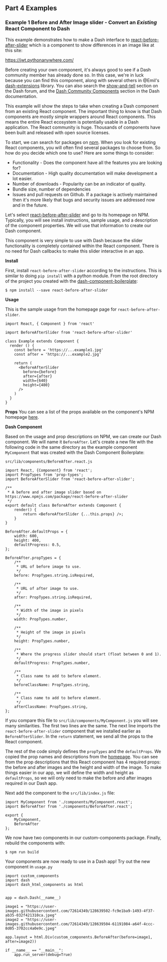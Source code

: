 
## Part 4 Examples

### Example 1 Before and After Image slider - Convert an *Existing* React Component to Dash

This example demonstrates how to make a Dash interface to [react-before-after-slider](https://www.npmjs.com/package/react-before-after-slider) which is a component to show differences in an image like at this site:

https://jwt.pythonanywhere.com/


 Before creating your own  component,  it's always good to see if a Dash community member has already done so.  In this case, we're in luck because  you can find this component, along with several others in @Emil's [dash-extensions](https://github.com/thedirtyfew/dash-extensions/tree/master/src/lib/components) library.  You can also search the [show-and-tell](https://community.plotly.com/tag/show-and-tell) section on the Dash forum,  and the [Dash Community Components](https://plotly.com/dash-community-components/) section in the Dash documentation.  

This example will show the steps to take when creating a Dash component from an existing React component.  The important thing to know is that Dash components are mostly simple wrappers around React components. This means the entire React ecosystem is potentially usable in a Dash application.  The React community is huge. Thousands of components have been built and released with open source licenses.

To start, we can search for packages on [npm](https://www.npmjs.com/).  When you look for existing React components, you will often find several packages to choose from.  So how do you decide which one to use?  Here are some things to consider:
-  Functionality - Does the component have all the features you are looking for?
-  Documentation - High quality documentation will make development a lot easier.
-  Number of downloads  -  Popularity can be an indicator of quality.
- Bundle size, number of dependencies
-  Issues and pull requests on Github.  If a package is actively maintained then it's more likely that bugs and security issues are addressed now and in the future. 





 Let's select [react-before-after-slider](https://www.npmjs.com/package/react-before-after-slider) and go to its homepage on NPM.  Typically, you will see install instructions, sample usage, and a description of the component properties.  We will use that information to create our Dash component.


This component is very simple to use with Dash because the slider functionality is completely contained within the React component.  There is no need for Dash callbacks to make this slider interactive in an app. 



**Install**

First, install `react-before-after-slider`  according to the instructions.  This is similar to doing `pip install` with a python module.  From the root directory of the project you created with the [dash-component-boilerplate](https://github.com/plotly/dash-component-boilerplate):

```
$ npm install --save react-before-after-slider
```

**Usage**

This is the sample usage from the homepage page for `react-before-after-slider`.

```
import React, { Component } from 'react'
 
import BeforeAfterSlider from 'react-before-after-slider'
 
class Example extends Component {
  render () {
    const before = 'https://...example1.jpg'
    const after = 'https://...example2.jpg'
 
    return (
      <BeforeAfterSlider
        before={before}
        after={after}
        width={640}
        height={480}
      />
    )
  }
}
```
**Props**
You can see a list of the props available on the component's NPM homepage [here](https://www.npmjs.com/package/react-before-after-slider#props). 


**Dash Component**

Based on the usage and prop descriptions on NPM, we can create our Dash component.  We will name it  `BeforeAfter`.  Let's create a new file with the following code in the same directory as the example component `MyComponent` that was created with the Dash Component Boilerplate:

`src/lib/components/BeforeAfter.react.js`

```
import React, {Component} from 'react';
import PropTypes from 'prop-types';
import BeforeAfterSlider from 'react-before-after-slider';

/**
 * A before and after image slider based on https://www.npmjs.com/package/react-before-after-slider
 */
export default class BeforeAfter extends Component {
    render() {
        return <BeforeAfterSlider {...this.props} />;
    }
}

BeforeAfter.defaultProps = {
    width: 600,
    height: 400,
    defaultProgress: 0.5,
};

BeforeAfter.propTypes = {
    /**
     * URL of before image to use.
     */
    before: PropTypes.string.isRequired,

    /**
     * URL of after image to use.
     */
    after: PropTypes.string.isRequired,

    /**
     * Width of the image in pixels
     */
    width: PropTypes.number,

    /**
     * Height of the image in pixels
     */
    height: PropTypes.number,

    /**
     * Where the progress slider should start (float between 0 and 1).
     */
    defaultProgress: PropTypes.number,

    /**
     * Class name to add to before element.
     */
    beforeClassName: PropTypes.string,

    /**
     * Class name to add to before element.
     */
    afterClassName: PropTypes.string,
};
```


If you compare this file to  `src/lib/components/MyComponent.js` you will see many similarities.    The first two lines are the same.  The next line imports the `react-before-after-slider` component that we installed earlier as `BeforeAfterSlider`.  In the `return` statement, we send all the props to the React component.  

The rest of the code simply defines the `propTypes` and the `defaultProps`. We copied the prop names and descriptions from the [homepage](https://www.npmjs.com/package/react-before-after-slider#props).  You can see from the prop descriptions that this React component has 4 required props: the before and after images and the height and width of the image.  To make things easier in our app, we will define the width and height as  `defaultProps`, so we will only need to make the before and after images required in our Dash app.

Next add the component to the `src/lib/index.js` file:  

```
import MyComponent from './components/MyComponent.react';
import BeforeAfter from './components/BeforeAfter.react';

export {
    MyComponent,
    BeforeAfter
};
```
We now have two components in our custom-components package. Finally,  rebuild the components with:

`$ npm run build`


Your components are now ready to use in a Dash app!  Try out the new component in  `usage.py`

```
import custom_components
import dash
import dash_html_components as html


app = dash.Dash(__name__)

image1 = "https://user-images.githubusercontent.com/72614349/128639502-fc9e1ba9-1493-4f37-ab35-032f421310ca.jpeg"
image2 = "https://user-images.githubusercontent.com/72614349/128639504-61191084-a64f-4ccc-8d05-3702cc4a0e9c.jpeg"

app.layout = html.Div(custom_components.BeforeAfter(before=image1, after=image2))

if __name__ == "__main__":
    app.run_server(debug=True)